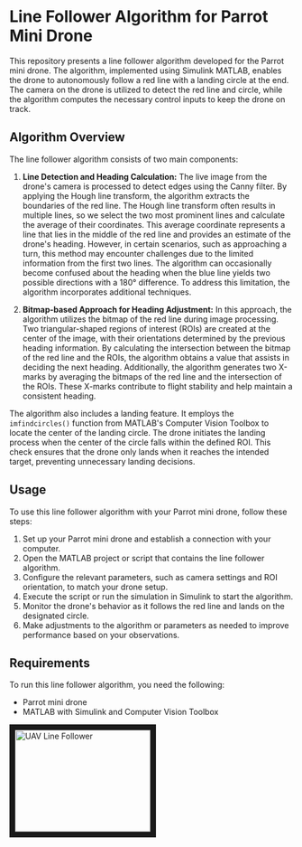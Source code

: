 # Line Follower Algorithm for Parrot Mini Drone

This repository presents a line follower algorithm developed for the Parrot mini drone. The algorithm, implemented using Simulink MATLAB, enables the drone to autonomously follow a red line with a landing circle at the end. The camera on the drone is utilized to detect the red line and circle, while the algorithm computes the necessary control inputs to keep the drone on track.

## Algorithm Overview

The line follower algorithm consists of two main components:

1. **Line Detection and Heading Calculation:** The live image from the drone's camera is processed to detect edges using the Canny filter. By applying the Hough line transform, the algorithm extracts the boundaries of the red line. The Hough line transform often results in multiple lines, so we select the two most prominent lines and calculate the average of their coordinates. This average coordinate represents a line that lies in the middle of the red line and provides an estimate of the drone's heading. However, in certain scenarios, such as approaching a turn, this method may encounter challenges due to the limited information from the first two lines. The algorithm can occasionally become confused about the heading when the blue line yields two possible directions with a 180° difference. To address this limitation, the algorithm incorporates additional techniques.

2. **Bitmap-based Approach for Heading Adjustment:** In this approach, the algorithm utilizes the bitmap of the red line during image processing. Two triangular-shaped regions of interest (ROIs) are created at the center of the image, with their orientations determined by the previous heading information. By calculating the intersection between the bitmap of the red line and the ROIs, the algorithm obtains a value that assists in deciding the next heading. Additionally, the algorithm generates two X-marks by averaging the bitmaps of the red line and the intersection of the ROIs. These X-marks contribute to flight stability and help maintain a consistent heading.

The algorithm also includes a landing feature. It employs the `imfindcircles()` function from MATLAB's Computer Vision Toolbox to locate the center of the landing circle. The drone initiates the landing process when the center of the circle falls within the defined ROI. This check ensures that the drone only lands when it reaches the intended target, preventing unnecessary landing decisions.

## Usage

To use this line follower algorithm with your Parrot mini drone, follow these steps:

1. Set up your Parrot mini drone and establish a connection with your computer.
2. Open the MATLAB project or script that contains the line follower algorithm.
3. Configure the relevant parameters, such as camera settings and ROI orientation, to match your drone setup.
4. Execute the script or run the simulation in Simulink to start the algorithm.
5. Monitor the drone's behavior as it follows the red line and lands on the designated circle.
6. Make adjustments to the algorithm or parameters as needed to improve performance based on your observations.

## Requirements

To run this line follower algorithm, you need the following:

- Parrot mini drone
- MATLAB with Simulink and Computer Vision Toolbox


<a href="http://www.youtube.com/watch?feature=player_embedded&v=BZZOMT-J5b0
" target="_blank"><img src="http://img.youtube.com/vi/BZZOMT-J5b0/0.jpg" 
alt="UAV Line Follower" width="240" height="180" border="10" /></a>
